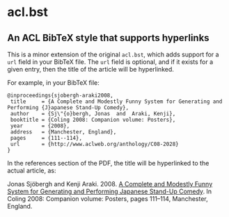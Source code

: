 # acl.bst
## An ACL BibTeX style that supports hyperlinks

This is a minor extension of the original `acl.bst`, which adds support for a `url` field in your BibTeX file.
The `url` field is optional, and if it exists for a given entry, then the title of the article will be hyperlinked.

For example, in your BibTeX file:

    @inproceedings{sjobergh-araki2008,
     title     = {A Complete and Modestly Funny System for Generating and Performing {J}apanese Stand-Up Comedy},
     author    = {Sj\"{o}bergh, Jonas  and  Araki, Kenji},
     booktitle = {Coling 2008: Companion volume: Posters},
     year      = {2008},
     address   = {Manchester, England},
     pages     = {111--114},
     url       = {http://www.aclweb.org/anthology/C08-2028}
    }

In the references section of the PDF, the title will be hyperlinked to the actual article, as:

Jonas Sjöbergh and Kenji Araki. 2008. [A Complete and Modestly Funny System for Generating and Performing Japanese Stand-Up Comedy](http://www.aclweb.org/anthology/C08-2028). In Coling 2008: Companion volume: Posters, pages 111–114, Manchester, England.
